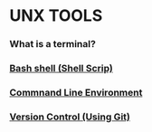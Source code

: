 # UNX TOOLS

### What is a terminal? 

### [Bash shell (Shell Scrip)](/shell)

### [Commnand Line Environment](/command) 

### [Version Control (Using Git)](/git) 




